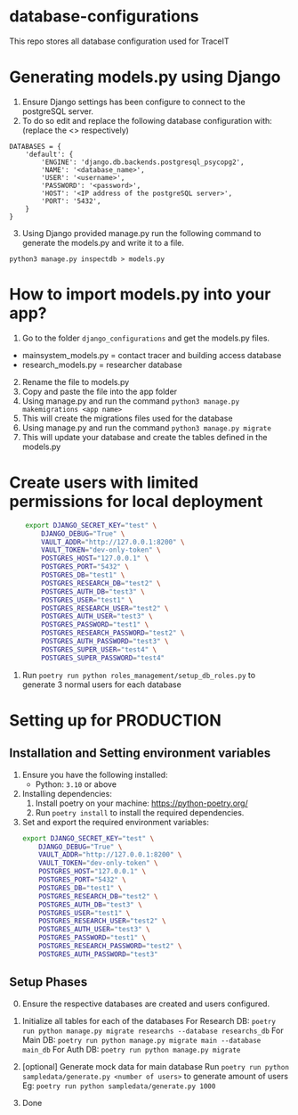 # database-configurations
This repo stores all database configuration used for TraceIT

# Generating models.py using Django
1. Ensure Django settings has been configure to connect to the postgreSQL server.
2. To do so edit and replace the following database configuration with: (replace the <> respectively)
```
DATABASES = {
    'default': {
        'ENGINE': 'django.db.backends.postgresql_psycopg2',
        'NAME': '<database_name>',
        'USER': '<username>',
        'PASSWORD': '<password>',
        'HOST': '<IP address of the postgreSQL server>',
        'PORT': '5432',
    }
}
```
3. Using Django provided manage.py run the following command to generate the models.py and write it to a file.
```
python3 manage.py inspectdb > models.py
```

# How to import models.py into your app?
1. Go to the folder ```django_configurations``` and get the models.py files.
* mainsystem_models.py = contact tracer and building access database
* research_models.py = researcher database
2. Rename the file to models.py
3. Copy and paste the file into the app folder
4. Using manage.py and run the command ```python3 manage.py makemigrations <app name>```
5. This will create the migrations files used for the database
6. Using manage.py and run the command ```python3 manage.py migrate```
7. This will update your database and create the tables defined in the models.py

# Create users with limited permissions for local deployment
```bash
    export DJANGO_SECRET_KEY="test" \
        DJANGO_DEBUG="True" \
        VAULT_ADDR="http://127.0.0.1:8200" \
        VAULT_TOKEN="dev-only-token" \
        POSTGRES_HOST="127.0.0.1" \
        POSTGRES_PORT="5432" \
        POSTGRES_DB="test1" \
        POSTGRES_RESEARCH_DB="test2" \
        POSTGRES_AUTH_DB="test3" \
        POSTGRES_USER="test1" \
        POSTGRES_RESEARCH_USER="test2" \
        POSTGRES_AUTH_USER="test3" \
        POSTGRES_PASSWORD="test1" \
        POSTGRES_RESEARCH_PASSWORD="test2" \
        POSTGRES_AUTH_PASSWORD="test3" \
        POSTGRES_SUPER_USER="test4" \
        POSTGRES_SUPER_PASSWORD="test4"
```
1. Run `poetry run python roles_management/setup_db_roles.py` to generate 3 normal users for each database

# Setting up for PRODUCTION
## Installation and Setting environment variables
1. Ensure you have the following installed:
    * Python: `3.10` or above
2. Installing dependencies:
    1. Install poetry on your machine: https://python-poetry.org/
    2. Run `poetry install` to install the required dependencies.
3. Set and export the required environment variables:
    ```bash
    export DJANGO_SECRET_KEY="test" \
        DJANGO_DEBUG="True" \
        VAULT_ADDR="http://127.0.0.1:8200" \
        VAULT_TOKEN="dev-only-token" \
        POSTGRES_HOST="127.0.0.1" \
        POSTGRES_PORT="5432" \
        POSTGRES_DB="test1" \
        POSTGRES_RESEARCH_DB="test2" \
        POSTGRES_AUTH_DB="test3" \
        POSTGRES_USER="test1" \
        POSTGRES_RESEARCH_USER="test2" \
        POSTGRES_AUTH_USER="test3" \
        POSTGRES_PASSWORD="test1" \
        POSTGRES_RESEARCH_PASSWORD="test2" \
        POSTGRES_AUTH_PASSWORD="test3"
    ```
## Setup Phases

0. Ensure the respective databases are created and users configured.

1. Initialize all tables for each of the databases
For Research DB:
`poetry run python manage.py migrate researchs --database researchs_db`
For Main DB:
`poetry run python manage.py migrate main --database main_db`
For Auth DB:
`poetry run python manage.py migrate`

2. [optional] Generate mock data for main database 
Run `poetry run python sampledata/generate.py <number of users>` to generate <x> amount of users
Eg: `poetry run python sampledata/generate.py 1000`

3. Done


